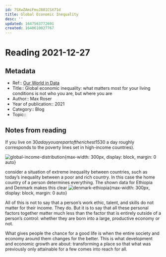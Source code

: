 ```yaml
---
id: 7SXwZAmiFmuJ881CSX71d
title: Global Economic Inequality
desc: ''
updated: 1647563772691
created: 1640610027767
---
```

# Reading 2021-12-27

## Metadata

- Ref:: [Our World in Data](https://ourworldindata.org/global-economic-inequality-introduction)
- Title:: Global economic inequality: what matters most for your living conditions is not who you are, but where you are
- Author:: Max Roser
- Year of publication:: 2021
- Category:: Blog
- Topic:: 

## Notes from reading

If you live on $30 a day you are part of the richest 15% of the world ($30 a day roughly corresponds to the poverty lines set in high-income countries).

![global-income-distribution](https://ourworldindata.org/uploads/2021/12/linear-axis_global-distribution-2048x1756.png){max-width: 300px, display: block, margin: 0 auto}

consider a situation of extreme inequality between countries, such as today’s inequality between a poor and rich country. In this case the home country of a person determines everything. The shown data for Ethiopia and Denmark makes this clear
![denmark-ethiopia](https://ourworldindata.org/uploads/2021/11/simple-Incomes-poor-and-rich-country-Ethiopia-vs-Denmark-2018-800x125.png){max-width: 300px, display: block, margin: 0 auto}

All of this is not to say that a person’s work ethic, talent, and skills do not matter for their income. They do. But it is to say that all these personal factors together matter much less than the factor that is entirely outside of a person’s control: whether they are born into a large, productive economy or not.

What gives people the chance for a good life is when the entire society and economy around them changes for the better. This is what development and economic growth are about: transforming a place so that what was previously only attainable for a few comes into reach for all.
